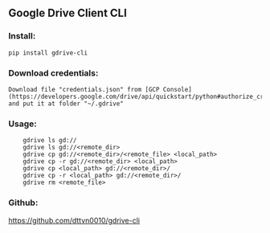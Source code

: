 ## Google Drive Client CLI

### Install:  
    pip install gdrive-cli

### Download credentials:  
    Download file "credentials.json" from [GCP Console](https://developers.google.com/drive/api/quickstart/python#authorize_credentials_for_a_desktop_application) and put it at folder "~/.gdrive"

### Usage:  

```
    gdrive ls gd://
    gdrive ls gd://<remote_dir>
    gdrive cp gd://<remote_dir>/<remote_file> <local_path>
    gdrive cp -r gd://<remote_dir> <local_path>
    gdrive cp <local_path> gd://<remote_dir>/
    gdrive cp -r <local_path> gd://<remote_dir>/
    gdrive rm <remote_file>
```

### Github:  
https://github.com/dttvn0010/gdrive-cli
